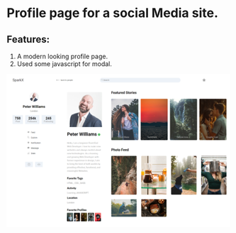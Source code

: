 # Profile page for a social Media site.

## Features:

1. A modern looking profile page.
2. Used some javascript for modal.

<img src="img/Profile-Page.png" alt="Preview">
